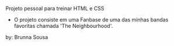Projeto pessoal para treinar HTML e CSS

- O projeto consiste em uma Fanbase de uma das minhas bandas favoritas chamada 'The Neighbourhood'.



by: Brunna Sousa 